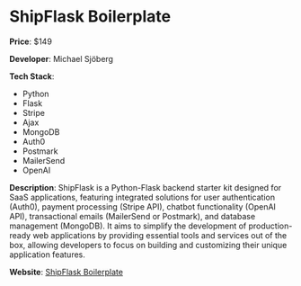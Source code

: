 # ShipFlask Boilerplate

**Price**: $149

**Developer**: Michael Sjöberg

**Tech Stack**:
- Python
- Flask
- Stripe
- Ajax
- MongoDB
- Auth0
- Postmark
- MailerSend
- OpenAI

**Description**: ShipFlask is a Python-Flask backend starter kit designed for SaaS applications, featuring integrated solutions for user authentication (Auth0), payment processing (Stripe API), chatbot functionality (OpenAI API), transactional emails (MailerSend or Postmark), and database management (MongoDB). It aims to simplify the development of production-ready web applications by providing essential tools and services out of the box, allowing developers to focus on building and customizing their unique application features.

**Website**: [ShipFlask Boilerplate](https://shipflask.com)
